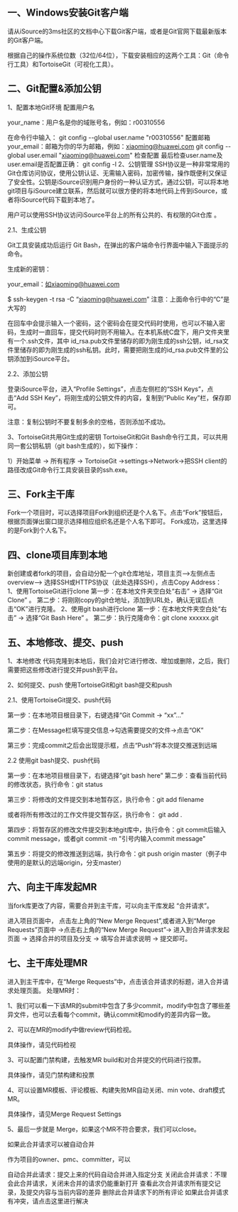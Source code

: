 ## 一、Windows安装Git客户端
请从iSource的3ms社区的文档中心下载Git客户端，或者是Git官网下载最新版本的Git客户端。

根据自己的操作系统位数（32位/64位），下载安装相应的这两个工具：Git（命令行工具）和TortoiseGit（可视化工具）。

## 二、Git配置&添加公钥
1、配置本地Git环境
配置用户名

your_name：用户名是你的域账号名，例如：r00310556

在命令行中输入：
git config --global user.name "r00310556"
配置邮箱
your_email：邮箱为你的华为邮箱，例如：xiaoming@huawei.com
git config --global user.email "xiaoming@huawei.com"
检查配置
最后检查user.name及user.email是否配置正确：
git config -l
2、公钥管理
SSH协议是一种非常常用的Git仓库访问协议，使用公钥认证、无需输入密码，加密传输，操作既便利又保证了安全性。公钥是iSource识别用户身份的一种认证方式，通过公钥，可以将本地git项目与iSource建立联系，然后就可以很方便的将本地代码上传到iSource，或者将iSource代码下载到本地了。

用户可以使用SSH协议访问iSource平台上的所有公共的、有权限的Git仓库 。

2.1、生成公钥

Git工具安装成功后运行 Git Bash，在弹出的客户端命令行界面中输入下面提示的命令。

生成新的密钥：

your_email：如xiaoming@huawei.com

$ ssh-keygen -t rsa -C “xiaoming@huawei.com”
注意：上面命令行中的“C”是大写的

在回车中会提示输入一个密码，这个密码会在提交代码时使用，也可以不输入密码，生成时一直回车，提交代码时则不用输入。在本机系统C盘下，用户文件夹里有一个.ssh文件，其中 id_rsa.pub文件里储存的即为刚生成的ssh公钥，id_rsa文件里储存的即为刚生成的ssh私钥。此时，需要把刚生成的id_rsa.pub文件里的公钥添加到iSource平台。

2.2、添加公钥

登录iSource平台，进入“Profile Settings”，点击左侧栏的“SSH Keys”，点击“Add SSH Key”，将刚生成的公钥文件的内容，复制到“Public Key”栏，保存即可。

注意：复制公钥时不要复制多余的空格，否则添加不成功。

3、TortoiseGit共用Git生成的密钥
TortoiseGit和Git Bash命令行工具，可以共用同一套公钥私钥（git bash生成的），如下操作：

1）开始菜单 -> 所有程序 -> TortoiseGit ->settings->Network->把SSH client的路径改成Git命令行工具安装目录的ssh.exe。

## 三、Fork主干库
Fork一个项目时，可以选择项目Fork到组织还是个人名下。点击“Fork”按钮后，根据页面弹出窗口提示选择相应组织名还是个人名下即可。
Fork成功，这里选择的是Fork到个人名下。

## 四、clone项目库到本地
新创建或者fork的项目，会自动分配一个git仓库地址，项目主页–>左侧点击overview–> 选择SSH或HTTPS协议（此处选择SSH），点击Copy Address：
1、使用TortoiseGit进行clone
第一步：在本地文件夹空白处“右击” -> 选择“Git Clone” 。
第二步：将刚刚copy的git仓地址，添加到URL处，确认无误后点击“OK”进行克隆。
2、使用git bash进行clone
第一步：在本地文件夹空白处“右击” -> 选择“Git Bash Here” 。
第二步：执行克隆命令：git clone xxxxxx.git

## 五、本地修改、提交、push
1、本地修改
代码克隆到本地后，我们会对它进行修改、增加或删除，之后，我们需要把这些修改进行提交并push到平台。

2、如何提交、push
使用TortoiseGit和git bash提交和push

2.1、使用TortoiseGit提交、push代码

第一步：在本地项目根目录下，右键选择“Git Commit -> “xx”…”

第二步：在Message栏填写提交信息->勾选需要提交的文件->点击“OK”

第三步：完成commit之后会出现提示框，点击“Push”将本次提交推送到远端


2.2 使用git bash提交、push代码

第一步：在本地项目根目录下，右键选择“git bash here”
第二步：查看当前代码的修改状态，执行命令：git status

第三步：将修改的文件提交到本地暂存区，执行命令：git add filename

或者将所有修改过的工作文件提交暂存区，执行命令： git add .

第四步：将暂存区的修改文件提交到本地git库中，执行命令：git commit后输入commit message，或者git commit -m "引号内输入commit message"

第五步：将提交的修改推送到远端，执行命令：git push origin master（例子中使用的是默认的远端origin，分支master）

## 六、向主干库发起MR
当fork库更改了内容，需要合并到主干库，可以向主干库发起 “合并请求”。

进入项目页面中， 点击左上角的“New Merge Request”,或者进入到“Merge Requests”页面中 ->点击右上角的“New Merge Request”-> 进入到合并请求发起页面 -> 选择合并的项目及分支 -> 填写合并请求说明 -> 提交即可。

## 七、主干库处理MR
进入到主干库中，在“Merge Requests”中，点击该合并请求的标题，进入合并请求处理页面。
处理MR时：

1、我们可以看一下该MR的submit中包含了多少commit，modify中包含了哪些差异文件，也可以去看每个commit，确认commit和modify的差异内容一致。

2、可以在MR的modify中做review代码检视。

具体操作，请见代码检视

3、可以配置门禁构建，去触发MR build和对合并提交的代码进行投票。

具体操作，请见门禁构建和投票

4、可以设置MR模板、评论模板、构建失败MR自动关闭、min vote、draft模式MR。

具体操作，请见Merge Request Settings

5、最后一步就是 Merge，如果这个MR不符合要求，我们可以close。

如果此合并请求可以被自动合并

作为项目的owner、pmc、committer，可以

自动合并此请求：提交上来的代码自动合并进入指定分支
关闭此合并请求：不理会此合并请求，关闭未合并的请求仍能重新打开
查看此次合并请求所有提交记录，及提交内容与当前内容的差异
删除此合并请求下的所有评论
如果此合并请求有冲突，请点击这里进行解决
